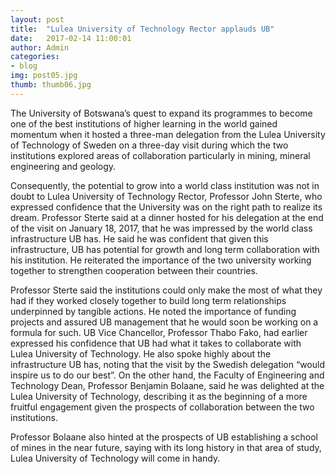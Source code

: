 ```yaml
---
layout: post
title:  "Lulea University of Technology Rector applauds UB"
date:   2017-02-14 11:00:01
author: Admin
categories:
- blog
img: post05.jpg
thumb: thumb06.jpg
---
```


The University of  Botswana’s quest to expand its programmes to become one of the best institutions of higher learning in the world gained momentum when it hosted a three-man delegation from the Lulea University of Technology of Sweden on a three-day visit during which the two institutions explored areas of collaboration particularly in mining, mineral engineering and geology.<!--more-->

 Consequently, the potential to grow into a world class institution was not in doubt to Lulea University of Technology Rector, Professor John Sterte, who expressed confidence that the University was on the right path to realize its dream. Professor Sterte said at a dinner hosted for his delegation at the end of the visit on January 18, 2017, that he was impressed by the world class infrastructure UB has. He said he was confident that given this infrastructure, UB has potential for growth and long term collaboration with his institution. He reiterated the importance of the two university working together to strengthen cooperation between their countries.

 Professor Sterte said the institutions could only make the most of what they had if they worked closely together to build long term relationships underpinned by tangible actions. He noted the importance of funding projects and assured UB management that he would soon be working on a formula for such. UB Vice Chancellor, Professor Thabo Fako, had earlier expressed his confidence that UB had what it takes to collaborate with Lulea University of Technology. He also spoke highly about the infrastructure UB has, noting that the visit by the Swedish delegation “would inspire us to do our best”. On the other hand, the Faculty of Engineering and Technology Dean, Professor Benjamin Bolaane, said he was delighted at the Lulea University of Technology, describing it as the beginning of a more fruitful engagement given the prospects of collaboration between the two institutions.

 Professor Bolaane also hinted at the prospects of UB establishing a school of mines in the near future, saying with its long history in that area of study, Lulea University of Technology will come in handy.
